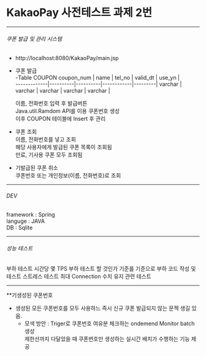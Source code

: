 # KakaoPay 사전테스트 과제 2번
-------------------------------------------
###### 쿠폰 발급 및 관리 시스템
  * http://localhost:8080/KakaoPay/main.jsp        
  * 쿠폰 발급        
      -Table COUPON
        coupon_num |   name   |  tel_no  |  valid_dt  |  use_yn |   
      -------------|----------|----------|------------|---------|
         varchar   |  varchar | varchar  |  varchar   | varchar |
      
      이름, 전화번호 입력 후 발급버튼      
      Java.util.Ramdom API를 이용 쿠폰번호 생성    
      이후 COUPON 테이블에 Insert 후 관리    
      
  * 쿠폰 조회         
     이름, 전화번호를 넣고 조회    
     해당 사용자에게 발급된 쿠폰 목록이 조회됨    
     만료, 기사용 쿠폰 모두 조회됨    
     
  * 기발급된 쿠폰 취소        
     쿠폰번호 또는 개인정보(이름, 전화번호)로 조회    
     
 -------------------------------------------
 
 ###### DEV     
 framework : Spring   
 languge : JAVA    
 DB : Sqlite    
 
 -------------------------------------------
 
 ###### 성능 테스트      
 부하 테스트       시간당 몇 TPS 부하 테스트 할 것인가 기준를 기준으로 부하 코드 작성 및 테스트
 스트레스 테스트    최대 Connection 수치 유지 관련 테스트 
 
 
 -------------------------------------------
 
 **기생성된 쿠폰번호      
 - 생성된 모든 쿠폰번호를 모두 사용하느 즉시 신규 쿠폰 발급되지 않는 문젝 생길 있음.      
    - 모색 방안 : Triger로 쿠폰번호 여유분 체크하는 ondemend Monitor batch 생성        
                제한선까지 다달았을 때 쿠폰번호만 생성하는 실시간 배치가 수행하는 기능 제공
 
